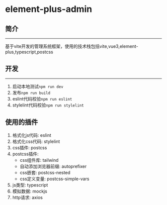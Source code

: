 # element-plus-admin


## 简介

---

基于vite开发的管理系统框架，使用的技术栈包括vite,vue3,element-plus,typescript,postcss

## 开发
---

1. 启动本地测试`npm run dev`
2. 发布`npm run build`
3. eslint代码校验`npm run eslint`
4. stylelint代码校验`npm run stylelint`

## 使用的插件

1. 格式化js代码: eslint
2. 格式化css代码: stylelint
3. css插件: postcss
4. postcss插件: 
    * css组件库: tailwind
    * 自动添加浏览器前缀: autoprefixer
    * css嵌套: postcss-nested
    * css定义变量: postcss-simple-vars
5. js类型: typescript
6. 模拟数据: mockjs
7. http请求: axios
